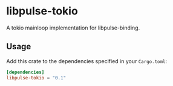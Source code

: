 libpulse-tokio
================

A tokio mainloop implementation for libpulse-binding.

## Usage

Add this crate to the dependencies specified in your `Cargo.toml`:

```toml
[dependencies]
libpulse-tokio = "0.1"
```

